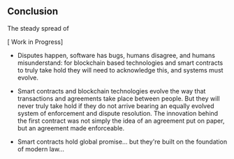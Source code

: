 ## Conclusion

The steady spread of 

\[ Work in Progress\]

* Disputes happen, software has bugs, humans disagree, and humans misunderstand: for blockchain based technologies and smart contracts to truly take hold they will need to acknowledge this, and systems must evolve.

* Smart contracts and blockchain technologies evolve the way that transactions and agreements take place between people. But they will never truly take hold if they do not arrive bearing an equally evolved system of enforcement and dispute resolution. The innovation behind the first contract was not simply the idea of an agreement put on paper, but an agreement made enforceable.

* Smart contracts hold global promise... but they're built on the foundation of modern law...



